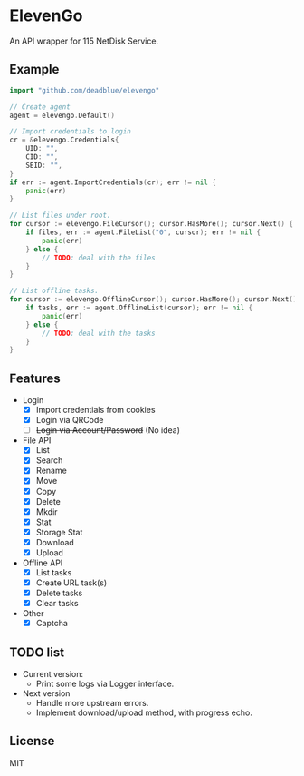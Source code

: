# ElevenGo

An API wrapper for 115 NetDisk Service.

## Example

```go
import "github.com/deadblue/elevengo"

// Create agent
agent = elevengo.Default()

// Import credentials to login
cr = &elevengo.Credentials{
    UID: "",
    CID: "",
    SEID: "",
}
if err := agent.ImportCredentials(cr); err != nil {
    panic(err)
}

// List files under root.
for cursor := elevengo.FileCursor(); cursor.HasMore(); cursor.Next() {
    if files, err := agent.FileList("0", cursor); err != nil {
        panic(err)
    } else {
        // TODO: deal with the files
    }
}

// List offline tasks.
for cursor := elevengo.OfflineCursor(); cursor.HasMore(); cursor.Next() {
    if tasks, err := agent.OfflineList(cursor); err != nil {
        panic(err)
    } else {
        // TODO: deal with the tasks
    }
}

```

## Features

* Login
  * [x] Import credentials from cookies
  * [x] Login via QRCode
  * [ ] ~~Login via Account/Password~~ (No idea)
* File API
  * [x] List
  * [x] Search
  * [x] Rename
  * [x] Move
  * [x] Copy
  * [x] Delete
  * [x] Mkdir
  * [x] Stat
  * [x] Storage Stat
  * [x] Download
  * [x] Upload
* Offline API
  * [x] List tasks
  * [x] Create URL task(s)
  * [x] Delete tasks
  * [x] Clear tasks
* Other
  * [x] Captcha

## TODO list

* Current version:
  * Print some logs via Logger interface.
* Next version
  * Handle more upstream errors.
  * Implement download/upload method, with progress echo.

## License

MIT
